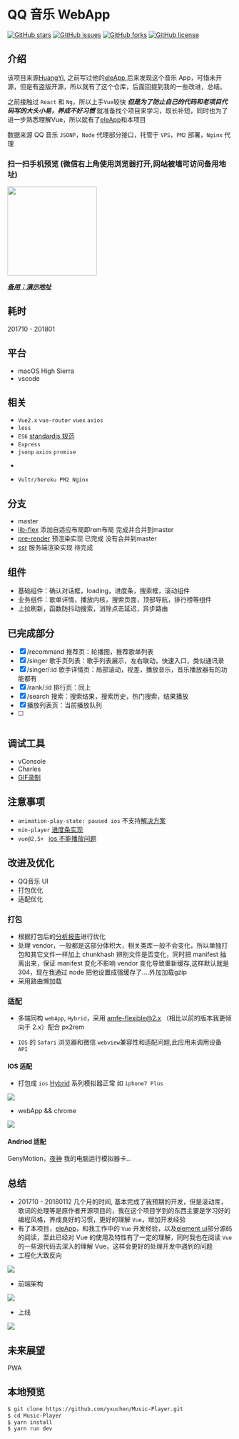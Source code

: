 # QQ 音乐 WebApp

[![GitHub stars](https://img.shields.io/github/stars/yxuchen/Music-Player.svg?style=flat-square)](https://github.com/yxuchen/Music-Player/stargazers)
[![GitHub issues](https://img.shields.io/github/issues/yxuchen/Music-Player.svg?style=flat-square)](https://github.com/yxuchen/Music-Player/issues)
[![GitHub forks](https://img.shields.io/github/forks/yxuchen/Music-Player.svg?style=flat-square)](https://github.com/yxuchen/Music-Player/network)
[![GitHub license](https://img.shields.io/github/license/yxuchen/Music-Player.svg?style=flat-square)](https://github.com/yxuchen/Music-Player/blob/master/LICENSE)

## 介绍

该项目来源[HuangYi](https://github.com/ustbhuangyi), 之前写过他的[eleApp](https://github.com/yxuchen/eleApp),后来发现这个音乐 App，可惜未开源，但是有盗版开源，所以就有了这个仓库，后面回提到我的一些改进，总结。

之前接触过 `React` 和 `Ng`，所以上手`Vue`较快 ***但是为了防止自己的代码和老项目代码写的大头小易，养成不好习惯*** 就准备找个项目来学习，取长补短，同时也为了进一步熟悉理解Vue，所以就有了[eleApp](https://github.com/yxuchen/eleApp)和本项目

数据来源 QQ 音乐 `JSONP`，`Node` 代理部分接口，托管于 `VPS`，`PM2` 部署，`Nginx` 代理

### 扫一扫手机预览 (微信右上角使用浏览器打开,网站被墙可访问备用地址)

<img src="./static/erweima.svg" width="200px"/>

[***备用：演示地址***](https://yxuchen.github.io/Music-Player/music/#/recommend)

## 耗时

201710 - 201801

## 平台

* macOS High Sierra
* vscode

## 相关

* `Vue2.x` `vue-router` `vuex` `axios`
* `less`
* `ES6` [standardjs 规范](https://github.com/standard/standard/blob/master/docs/RULES-zhcn.md)
* `Express`
* `jsonp` `axios` `promise`
* ~~~lib-flexbile~~~ `amfe-flexible@2.0`, `px2rem`

* `Vultr/heroku PM2 Nginx`

## 分支

* master
* [lib-flex](https://www.npmjs.com/package/amfe-flexible) 添加自适应布局即rem布局 完成并合并到master
* [pre-render](https://github.com/chrisvfritz/prerender-spa-plugin) 预渲染实现 已完成 没有合并到master
* [ssr](https://ssr.vuejs.org/en/) 服务端渲染实现 待完成

## 组件

* 基础组件：确认对话框，loading，进度条，搜索框，滚动组件
* 业务组件：歌单详情，播放内核，搜索页面，顶部导航，排行榜等组件
* 上拉刷新，函数防抖动搜索，消除点击延迟，异步路由

## 已完成部分

* [x] /recommand 推荐页：轮播图，推荐歌单列表
* [x] /singer 歌手页列表：歌手列表展示，左右联动，快速入口，类似通讯录
* [x] /singer/:id 歌手详情页：局部滚动，视差，播放音乐，音乐播放器有的功能都有
* [x] /rank/:id 排行页：同上
* [x] /search 搜索：搜索结果，搜索历史，热门搜索，结果播放
* [x] 播放列表页：当前播放队列
* [ ] ~~~用户中心页~~~

## 调试工具

* vConsole
* Charles
* [GIF录制](https://www.cockos.com/licecap/)

## 注意事项

* `animation-play-state: paused ios` 不支持[解决方案](https://codepen.io/HaoyCn/pen/BZZrLd)
* `min-player` [进度条实现](https://codepen.io/xgad/post/svg-radial-progress-meters)
* `vue@2.5+ ` [ios 不能播放问题](https://github.com/DDFE/DDFE-blog/issues/24)

## 改进及优化

* QQ音乐 UI
* 打包优化
* 适配优化

### 打包

* 根据打包后的[分析报告](https://www.npmjs.com/package/webpack-bundle-analyzer)进行优化
* 处理 vendor，一般都是这部分体积大，相关类库一般不会变化，所以单独打包和其它文件一样加上 chunkhash 辨别文件是否变化，同时把 manifest 抽离出来，保证 manifest 变化不影响 vendor 变化导致重新缓存,这样默认就是304，现在我通过 node 把他设置成强缓存了....外加加载gzip
* 采用路由懒加载

### 适配

* 多端同构 `webApp`, `Hybrid`，采用 [amfe-flexible@2.x](https://www.npmjs.com/package/amfe-flexible) （相比以前的版本我更倾向于 2.x）配合 px2rem

* `IOS` 的 `Safari` 浏览器和微信 `webview`兼容性和适配问题,此应用未调用设备 `API`

#### IOS 适配

* 打包成 `ios` [Hybrid](https://github.com/yxuchen/HybridApp) 系列模拟器正常 如 `iphone7 Plus`

<img src="./static/hybrid.gif"/>

* webApp && chrome

<img src="./static/webApp.gif"/>

#### Andriod 适配

GenyMotion，[夜神](https://www.yeshen.com/) 我的电脑运行模拟器卡...

## 总结

* 201710 - 20180112 几个月的时间, 基本完成了我预期的开发，但是滚动库，歌词的处理等是原作者开源项目的，我在这个项目学到的东西主要是学习好的编程风格，养成良好的习惯，更好的理解 `Vue`，增加开发经验
* 有了本项目，[eleApp](https://github.com/yxuchen/eleApp)，和我工作中的 `Vue` 开发经验，以及[element ui](https://github.com/ElemeFE/element)部分源码的阅读，至此已经对 Vue 的使用及特性有了一定的理解，同时我也在阅读 `Vue` 的一些源代码去深入的理解 Vue，这样会更好的处理开发中遇到的问题
* 工程化大致反向

<img src="./static/project.png"/>

* 前端架构

<img src="./static/fe.png"/>

* 上线

<img src="./static/rd.png"/>

## 未来展望

PWA

## 本地预览

```bash
$ git clone https://github.com/yxuchen/Music-Player.git
$ cd Music-Player
$ yarn install
$ yarn run dev
```
